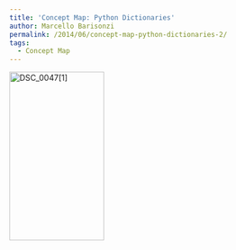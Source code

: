 ```yaml
---
title: 'Concept Map: Python Dictionaries'
author: Marcello Barisonzi
permalink: /2014/06/concept-map-python-dictionaries-2/
tags:
  - Concept Map
---
```

[<img class="alignnone size-medium wp-image-7851" alt="DSC_0047[1]" src="http://teaching.software-carpentry.org/wp-content/uploads/2014/06/DSC_00471-e1403146344173-168x300.jpg" width="168" height="300" />][1]

 [1]: http://teaching.software-carpentry.org/wp-content/uploads/2014/06/DSC_00471-e1403146344173.jpg
